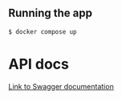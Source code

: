 ## Running the app

```bash
$ docker compose up
```

# API docs
[Link to Swagger documentation](localhost:8100/api-docs)

